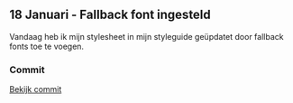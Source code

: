 ## 18 Januari - Fallback font ingesteld

Vandaag heb ik mijn stylesheet in mijn styleguide geüpdatet door fallback fonts toe te voegen.

### Commit  
[Bekijk commit](https://github.com/DivaniNL/just-styleguide/commit/ab5927082f284380e479d845d31649f4212b7ce1)